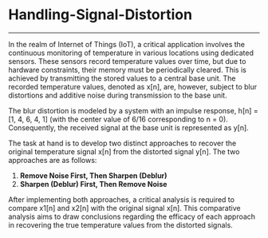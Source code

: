 # Handling-Signal-Distortion

------------------------------------

In the realm of Internet of Things (IoT), a critical application involves the continuous monitoring of temperature in various locations using dedicated sensors. These sensors record temperature values over time, but due to hardware constraints, their memory must be periodically cleared. This is achieved by transmitting the stored values to a central base unit. The recorded temperature values, denoted as x[n], are, however, subject to blur distortions and additive noise during transmission to the base unit.

The blur distortion is modeled by a system with an impulse response, h[n] = [1, 4, 6, 4, 1] (with the center value of 6/16 corresponding to n = 0). Consequently, the received signal at the base unit is represented as y[n].

The task at hand is to develop two distinct approaches to recover the original temperature signal x[n] from the distorted signal y[n]. The two approaches are as follows:

1. **Remove Noise First, Then Sharpen (Deblur)**
2. **Sharpen (Deblur) First, Then Remove Noise**

After implementing both approaches, a critical analysis is required to compare x1[n] and x2[n] with the original signal x[n]. This comparative analysis aims to draw conclusions regarding the efficacy of each approach in recovering the true temperature values from the distorted signals.
